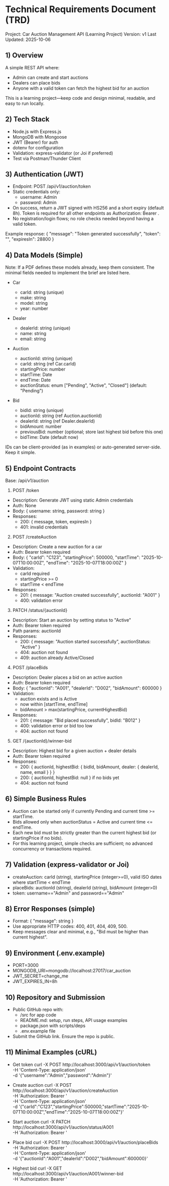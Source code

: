 # Technical Requirements Document (TRD)

Project: Car Auction Management API (Learning Project)
Version: v1
Last Updated: 2025-10-06

## 1) Overview

A simple REST API where:

-   Admin can create and start auctions
-   Dealers can place bids
-   Anyone with a valid token can fetch the highest bid for an auction

This is a learning project—keep code and design minimal, readable, and easy to run locally.

## 2) Tech Stack

-   Node.js with Express.js
-   MongoDB with Mongoose
-   JWT (Bearer) for auth
-   dotenv for configuration
-   Validation: express-validator (or Joi if preferred)
-   Test via Postman/Thunder Client

## 3) Authentication (JWT)

-   Endpoint: POST /api/v1/auction/token
-   Static credentials only:
    -   username: Admin
    -   password: Admin
-   On success, return a JWT signed with HS256 and a short expiry (default 8h). Token is required for all other endpoints as Authorization: Bearer <token>.
-   No registration/login flows; no role checks needed beyond having a valid token.

Example response:
{
"message": "Token generated successfully",
"token": "<jwt>",
"expiresIn": 28800
}

## 4) Data Models (Simple)

Note: If a PDF defines these models already, keep them consistent. The minimal fields needed to implement the brief are listed here.

-   Car

    -   carId: string (unique)
    -   make: string
    -   model: string
    -   year: number

-   Dealer

    -   dealerId: string (unique)
    -   name: string
    -   email: string

-   Auction

    -   auctionId: string (unique)
    -   carId: string (ref Car.carId)
    -   startingPrice: number
    -   startTime: Date
    -   endTime: Date
    -   auctionStatus: enum ["Pending", "Active", "Closed"] (default: "Pending")

-   Bid
    -   bidId: string (unique)
    -   auctionId: string (ref Auction.auctionId)
    -   dealerId: string (ref Dealer.dealerId)
    -   bidAmount: number
    -   previousBid: number (optional; store last highest bid before this one)
    -   bidTime: Date (default now)

IDs can be client-provided (as in examples) or auto-generated server-side. Keep it simple.

## 5) Endpoint Contracts

Base: /api/v1/auction

1. POST /token

-   Description: Generate JWT using static Admin credentials
-   Auth: None
-   Body: { username: string, password: string }
-   Responses:
    -   200: { message, token, expiresIn }
    -   401: invalid credentials

2. POST /createAuction

-   Description: Create a new auction for a car
-   Auth: Bearer token required
-   Body:
    {
    "carId": "C123",
    "startingPrice": 500000,
    "startTime": "2025-10-07T10:00:00Z",
    "endTime": "2025-10-07T18:00:00Z"
    }
-   Validation:
    -   carId required
    -   startingPrice >= 0
    -   startTime < endTime
-   Responses:
    -   201: { message: "Auction created successfully", auctionId: "A001" }
    -   400: validation error

3. PATCH /status/{auctionId}

-   Description: Start an auction by setting status to "Active"
-   Auth: Bearer token required
-   Path params: auctionId
-   Responses:
    -   200: { message: "Auction started successfully", auctionStatus: "Active" }
    -   404: auction not found
    -   409: auction already Active/Closed

4. POST /placeBids

-   Description: Dealer places a bid on an active auction
-   Auth: Bearer token required
-   Body:
    {
    "auctionId": "A001",
    "dealerId": "D002",
    "bidAmount": 600000
    }
-   Validation:
    -   auction exists and is Active
    -   now within [startTime, endTime]
    -   bidAmount > max(startingPrice, currentHighestBid)
-   Responses:
    -   201: { message: "Bid placed successfully", bidId: "B012" }
    -   400: validation error or bid too low
    -   404: auction not found

5. GET /{auctionId}/winner-bid

-   Description: Highest bid for a given auction + dealer details
-   Auth: Bearer token required
-   Responses:
    -   200: { auctionId, highestBid: { bidId, bidAmount, dealer: { dealerId, name, email } } }
    -   200: { auctionId, highestBid: null } if no bids yet
    -   404: auction not found

## 6) Simple Business Rules

-   Auction can be started only if currently Pending and current time >= startTime.
-   Bids allowed only when auctionStatus = Active and current time <= endTime.
-   Each new bid must be strictly greater than the current highest bid (or startingPrice if no bids).
-   For this learning project, simple checks are sufficient; no advanced concurrency or transactions required.

## 7) Validation (express-validator or Joi)

-   createAuction: carId (string), startingPrice (integer>=0), valid ISO dates where startTime < endTime
-   placeBids: auctionId (string), dealerId (string), bidAmount (integer>0)
-   token: username=="Admin" and password=="Admin"

## 8) Error Responses (simple)

-   Format:
    { "message": string }
-   Use appropriate HTTP codes: 400, 401, 404, 409, 500.
-   Keep messages clear and minimal, e.g., "Bid must be higher than current highest".

## 9) Environment (.env.example)

-   PORT=3000
-   MONGODB_URI=mongodb://localhost:27017/car_auction
-   JWT_SECRET=change_me
-   JWT_EXPIRES_IN=8h

## 10) Repository and Submission

-   Public GitHub repo with:
    -   /src for app code
    -   README.md: setup, run steps, API usage examples
    -   package.json with scripts/deps
    -   .env.example file
-   Submit the GitHub link. Ensure the repo is public.

## 11) Minimal Examples (cURL)

-   Get token
    curl -X POST http://localhost:3000/api/v1/auction/token \
     -H 'Content-Type: application/json' \
     -d '{"username":"Admin","password":"Admin"}'

-   Create auction
    curl -X POST http://localhost:3000/api/v1/auction/createAuction \
     -H 'Authorization: Bearer <token>' \
     -H 'Content-Type: application/json' \
     -d '{"carId":"C123","startingPrice":500000,"startTime":"2025-10-07T10:00:00Z","endTime":"2025-10-07T18:00:00Z"}'

-   Start auction
    curl -X PATCH http://localhost:3000/api/v1/auction/status/A001 \
     -H 'Authorization: Bearer <token>'

-   Place bid
    curl -X POST http://localhost:3000/api/v1/auction/placeBids \
     -H 'Authorization: Bearer <token>' \
     -H 'Content-Type: application/json' \
     -d '{"auctionId":"A001","dealerId":"D002","bidAmount":600000}'

-   Highest bid
    curl -X GET http://localhost:3000/api/v1/auction/A001/winner-bid \
     -H 'Authorization: Bearer <token>'
